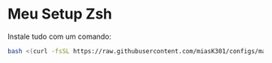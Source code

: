 # Meu Setup Zsh

Instale tudo com um comando:

```bash
bash <(curl -fsSL https://raw.githubusercontent.com/miasK301/configs/main/setup-zsh.sh)
```
